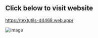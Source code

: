 ## Click below to visit website

https://textutils-d4468.web.app/




![image](https://user-images.githubusercontent.com/52414610/159211571-257d5d5c-afce-4383-b0f0-46698699a466.png)
